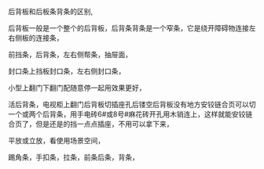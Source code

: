 后背板和后板条背条的区别,

后背板一般是一个整个的后背板，后背条背条是一个窄条，它是绕开障碍物连接左右侧板的连接条，


前挡条，后背条，左右侧帮条，抽屉面，


封口条上挡板封口条，左右侧封口条，


小型上翻门下翻门配随意停一起用效果更好，








活后背条，电视柜上翻门后背板切插座孔后镂空后背板没有地方安铰链合页可以切一个或两个后背条，用手电砖6#或8号#麻花砖开孔用木销连上，这样就能安铰链合页了，但是还是的挡一点点插座，不用可以拿下来，






平放或立放，看使用场景空间，


踢角条，手扣条，拉条，前条后条，背条，







